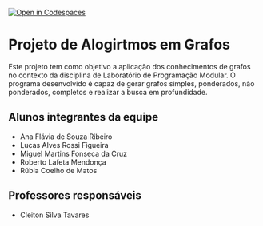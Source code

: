 [![Open in Codespaces](https://classroom.github.com/assets/launch-codespace-f4981d0f882b2a3f0472912d15f9806d57e124e0fc890972558857b51b24a6f9.svg)](https://classroom.github.com/open-in-codespaces?assignment_repo_id=10513314)
# Projeto de Alogirtmos em Grafos
Este projeto tem como objetivo a aplicação dos conhecimentos de grafos no contexto da disciplina de Laboratório de Programação Modular. O programa desenvolvido é capaz de gerar grafos simples, ponderados, não ponderados, completos e realizar a busca em profundidade.

## Alunos integrantes da equipe

* Ana Flávia de Souza Ribeiro
* Lucas Alves Rossi Figueira
* Miguel Martins Fonseca da Cruz
* Roberto Lafeta Mendonça
* Rúbia Coelho de Matos

## Professores responsáveis

* Cleiton Silva Tavares

